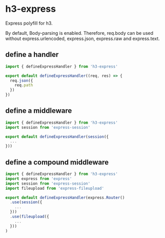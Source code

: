 # h3-express

Express polyfill for h3.

By default, Body-parsing is enabled. Therefore, req.body can be used without express.urlencoded, 
express.json, express.raw and express.text.

## define a handler

```typescript
import { defineExpressHandler } from 'h3-express'

export default defineExpressHandler((req, res) => {
  req.json({
    req.path
  })
})
```

## define a middleware

```typescript
import { defineExpressHandler } from 'h3-express'
import session from 'express-session'

export default defineExpressHandler(session({
  ...
}))
```

## define a compound middleware

```typescript
import { defineExpressHandler } from 'h3-express'
import express from 'express'
import session from 'express-session'
import fileupload from 'express-fileupload'

export default defineExpressHandler(express.Router()
  .use(session({
    ...
  }))
  .use(fileupload({
    ...
  }))
)
```
